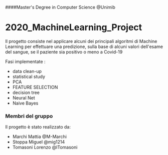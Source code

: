 ####Master's Degree in Computer Science @Unimib


# 2020_MachineLearning_Project

Il progetto consiste nel applicare alcuni dei principali algoritmi di Machine Learning per effettuare una predizione, sulla base di alcuni valori dell'esame del sangue, se il paziente sia positivo o meno a Covid-19


Fasi implementate :
- data clean-up
- statistical study
- PCA
- FEATURE SELECTION
- decision tree
- Neural Net
- Naive Bayes



### Membri del gruppo

Il progetto è stato realizzato da:

- Marchi Mattia @M-Marchi
- Stoppa Miguel @mig1214
- Tomasoni Lorenzo @lTomasoni

